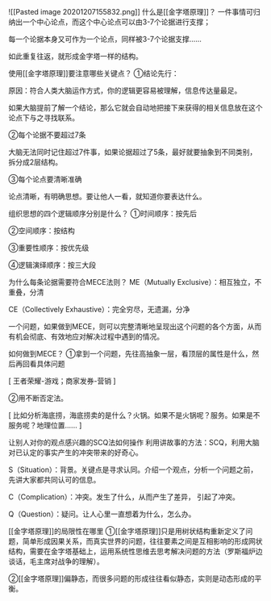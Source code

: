 ![[Pasted image 20201207155832.png]]
什么是[[金字塔原理]]？
一件事情可归纳出一个中心论点，而这个中心论点可以由3-7个论据进行支撑；

每一个论据本身又可作为一个论点，同样被3-7个论据支撑......

如此重复往返，就形成金字塔一样的结构。

 

 

使用[[金字塔原理]]要注意哪些关键点？
①结论先行：

原因：符合人类大脑运作方式，你的逻辑更容易被理解，信息传达量最足。

如果大脑提前了解一个结论，那么它就会自动地把接下来获得的相关信息放在这个论点下与之寻找联系。

②每个论据不要超过7条

大脑无法同时记住超过7件事，如果论据超过了5条，最好就要抽象到不同类别，拆分成2层结构。

③每个论点要清晰准确

论点清晰，有明确思想。要让他人一看，就知道你要表达什么。 

组织思想的四个逻辑顺序分别是什么？
①时间顺序：按先后

②空间顺序：按结构

③重要性顺序：按优先级

④逻辑演绎顺序：按三大段

 

 

为什么每条论据需要符合MECE法则？
ME（Mutually Exclusive）：相互独立，不重叠，分清

CE（Collectively Exhaustive）：完全穷尽，无遗漏，分净

一个问题，如果做到MECE，则可以完整清晰地呈现出这个问题的各个方面，从而有机会彻底、有效地应对解决过程中遇到的情况。

 

 

如何做到MECE？
①拿到一个问题，先往高抽象一层，看顶层的属性是什么，然后再回看具体问题

[ 王者荣耀-游戏；商家发券-营销 ]

②用不断否定法。

[ 比如分析海底捞，海底捞卖的是什么？火锅。如果不是火锅呢？服务。如果是不服务呢？地理位置...... ] 



 

让别人对你的观点感兴趣的SCQ法如何操作
利用讲故事的方法：SCQ，利用大脑对已认定的事实产生的冲突带来的好奇心。

S（Situation）：背景。关键点是寻求认同。介绍一个观点，分析一个问题之前，先讲大家都共同认可的信息。

C（Complication）：冲突。发生了什么，从而产生了差异， 引起了冲突。

Q（Question）：疑问。让人心里一直想着为什么，怎么办。

 

 

[[金字塔原理]]的局限性在哪里
①[[金字塔原理]]只是用树状结构重新定义了问题，简单形成因果关系，而真实世界的问题，往往要素之间是互相影响的形成网状结构，需要在金字塔基础上，运用系统性思维去思考解决问题的方法（罗斯福炉边谈话，毛主席对战争的理解）。

②[[金字塔原理]]偏静态，而很多问题的形成往往看似静态，实则是动态形成的平衡。